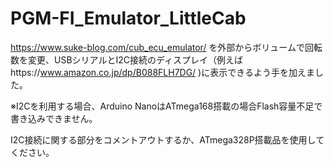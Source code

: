 # PGM-FI_Emulator_LittleCab

https://www.suke-blog.com/cub_ecu_emulator/ を外部からボリュームで回転数を変更、USBシリアルとI2C接続のディスプレイ（例えばhttps://www.amazon.co.jp/dp/B088FLH7DG/ )に表示できるよう手を加えました。

※I2Cを利用する場合、Arduino NanoはATmega168搭載の場合Flash容量不足で書き込みできません。

I2C接続に関する部分をコメントアウトするか、ATmega328P搭載品を使用してください。
